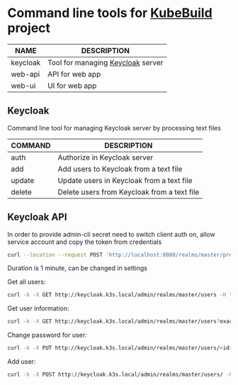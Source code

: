 # Command line tools for [KubeBuild](https://github.com/EikenDram/kube-build) project

| NAME     | DESCRIPTION
|----------|-----------------------------
| keycloak | Tool for managing [Keycloak](https://www.keycloak.org/) server
| web-api  | API for web app
| web-ui   | UI for web app

## Keycloak

Command line tool for managing Keycloak server by processing text files

| COMMAND | DESCRIPTION
|---------|-------------------------------
| auth    | Authorize in Keycloak server
| add     | Add users to Keycloak from a text file
| update  | Update users in Keycloak from a text file
| delete  | Delete users from Keycloak from a text file

## Keycloak API

In order to provide admin-cli secret need to switch client auth on, allow service account and copy the token from credentials
```sh
curl --location --request POST 'http://localhost:8080/realms/master/protocol/openid-connect/token' --header 'Content-Type: application/x-www-form-urlencoded' --data 'grant_type=client_credentials' --data 'client_id=admin-cli' --data 'client_secret=<client secret>'
```

Duration is 1 minute, can be changed in settings

Get all users:
```sh
curl -k -X GET http://keycloak.k3s.local/admin/realms/master/users -H "Authorization: Bearer <access token>"
```

Get user information:
```sh
curl -k -X GET http://keycloak.k3s.local/admin/realms/master/users?exact=true&username=username -H "Authorization: Bearer <access token>"
```

Change password for user:
```sh
curl -k -X PUT http://keycloak.k3s.local/admin/realms/master/users/<id>/reset-password -H "Authorization: Bearer <access token>" -H "Content-type: application/json" --data '{"type":"password","value":"<new password>","temporary":false}"'
```

Add user:
```sh
curl -k -X POST http://keycloak.k3s.local/admin/realms/master/users/ -H "Content-Type: application/json" -H "Authorization: Bearer <access token>" --data '{"firstName":"xyz","lastName":"xyz", "username":"xyz123","email":"demo2@gmail.com", "enabled":"true","credentials":[{"type":"password","value":"test123","temporary":false}]}'
```